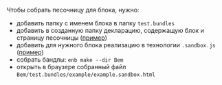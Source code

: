 Чтобы собрать песочницу для блока, нужно:
- добавить папку с именем блока в папку `test.bundles`
- добавить в созданную папку декларацию, содержащую блок и страницу песочницы ([пример](https://github.com/dotnet-bem/examples/blob/bc8e34e378e99efa163e5f27651d866ed17942d3/SiteEngine/Bem/test.bundles/example/example.bemdecl.js))
- добавить для нужного блока реализацию в технологии `.sandbox.js` ([пример](https://github.com/dotnet-bem/examples/blob/bc8e34e378e99efa163e5f27651d866ed17942d3/SiteEngine/Bem/desktop.blocks/example/example.sandbox.js))
- собрать бандлы: `enb make --dir Bem`
- открыть в браузере собранный файл `Bem/test.bundles/example/example.sandbox.html`
